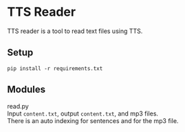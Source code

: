 
TTS Reader
==========


TTS reader is a tool to read text files using TTS.


Setup
-----

```
pip install -r requirements.txt
```


Modules
-------

read.py  
Input `content.txt`, output `content.txt`, and mp3 files.  
There is an auto indexing for sentences and for the mp3 file.  

